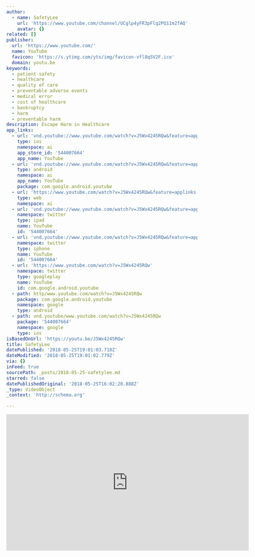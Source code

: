 ```yaml
---
author:
  - name: SafetyLee
    url: 'https://www.youtube.com/channel/UCglp4yFR3pFlq2PQ11m2fAQ'
    avatar: {}
related: []
publisher:
  url: 'https://www.youtube.com/'
  name: YouTube
  favicon: 'https://s.ytimg.com/yts/img/favicon-vfl8qSV2F.ico'
  domain: youtu.be
keywords:
  - patient-safety
  - healthcare
  - quality of care
  - preventable adverse events
  - medical error
  - cost of healthcare
  - bankruptcy
  - harm
  - preventable harm
description: Escape Harm in Healthcare
app_links:
  - url: 'vnd.youtube://www.youtube.com/watch?v=J5Wx4245RQw&feature=applinks'
    type: ios
    namespace: ai
    app_store_id: '544007664'
    app_name: YouTube
  - url: 'vnd.youtube://www.youtube.com/watch?v=J5Wx4245RQw&feature=applinks'
    type: android
    namespace: ai
    app_name: YouTube
    package: com.google.android.youtube
  - url: 'https://www.youtube.com/watch?v=J5Wx4245RQw&feature=applinks'
    type: web
    namespace: ai
  - url: 'vnd.youtube://www.youtube.com/watch?v=J5Wx4245RQw&feature=applinks'
    namespace: twitter
    type: ipad
    name: YouTube
    id: '544007664'
  - url: 'vnd.youtube://www.youtube.com/watch?v=J5Wx4245RQw&feature=applinks'
    namespace: twitter
    type: iphone
    name: YouTube
    id: '544007664'
  - url: 'https://www.youtube.com/watch?v=J5Wx4245RQw'
    namespace: twitter
    type: googleplay
    name: YouTube
    id: com.google.android.youtube
  - path: http/www.youtube.com/watch?v=J5Wx4245RQw
    package: com.google.android.youtube
    namespace: google
    type: android
  - path: vnd.youtube/www.youtube.com/watch?v=J5Wx4245RQw
    package: '544007664'
    namespace: google
    type: ios
isBasedOnUrl: 'https://youtu.be/J5Wx4245RQw'
title: SafetyLee
datePublished: '2018-05-25T19:01:03.718Z'
dateModified: '2018-05-25T19:01:02.779Z'
via: {}
inFeed: true
sourcePath: _posts/2018-05-25-safetylee.md
starred: false
datePublishedOriginal: '2018-05-25T16:02:20.888Z'
_type: VideoObject
_context: 'http://schema.org'

---
```

<iframe src="https://cdn.embedly.com/widgets/media.html?src=https%3A%2F%2Fwww.youtube.com%2Fembed%2FJ5Wx4245RQw%3Ffeature%3Doembed&amp;url=http%3A%2F%2Fwww.youtube.com%2Fwatch%3Fv%3DJ5Wx4245RQw&amp;image=https%3A%2F%2Fi.ytimg.com%2Fvi%2FJ5Wx4245RQw%2Fhqdefault.jpg&amp;key=a715cf41cc93453ca338d350cd26f87b&amp;type=text%2Fhtml&amp;schema=youtube" width="640" height="360" scrolling="no" frameborder="0" allowfullscreen="" style=""></iframe>